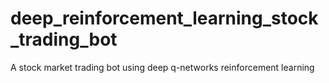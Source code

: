 # deep_reinforcement_learning_stock_trading_bot
A stock market trading bot using deep q-networks reinforcement learning
